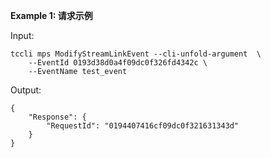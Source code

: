 **Example 1: 请求示例**



Input: 

```
tccli mps ModifyStreamLinkEvent --cli-unfold-argument  \
    --EventId 0193d38d0a4f09dc0f326fd4342c \
    --EventName test_event
```

Output: 
```
{
    "Response": {
        "RequestId": "0194407416cf09dc0f321631343d"
    }
}
```

